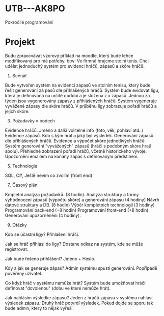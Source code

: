 # UTB---AK8PO
Pokročilé programování

# Projekt 

Budu zpraocvávat vzorový příklad na moodle, který bude lehce modifikovaný pro mé potřeby.
btw: Ve firmně hrajeme stolní tenis. Chci udělat jednoduchý systém pro evidenci hráčů, zápasů a skóre hráčů.

1) Scénář

Bude vytvořen systém na evidenci zápasů ve stolním tenisu, který bude řešit generování zá pasů dle přihlášených hráčů. Systém bude evidovat ligu, která je definovaná na určité období a je složena z x zápasů. Jednou za týden jsou vygenerovány zápasy z přihlášených hráčů. Systém vygeneruje vyvážené zápasy dle skóre hráčů. V průběhu ligy zobrazuje pořadí hráčů a jejich skóre. 

3) Požadavky v bodech

Evidence hráčů. Jméno a další volitelné info (foto, věk, pohlaví atd..)
Evidence zápasů. Kdo s kým hrál a jaký byl výsledek.
Generování zápasů dle přihlášených hráčů. 
Evidence a výpočet skóre jednotlivých hráčů.
Systém generování "vyvážených" zápasů (hráči s podobným skóre hrají spolu).
Přehledné zobrazení pořadí hráčů, včetně historického vývoje. 
Upozornění emailem na konaný zápas s definovaným předstihem.

5) Technologie

SQL, C#, Ještě nevím co zvolím (front end)  

7) Časový plán 

Kmpletní analýza požadavků. (8 hodin).
Analýza struktury a formy vyhodnocení zápasů (výpočtu skóre) a generování zápasu (4 hodiny)
Návrh datové struktury a DB. (8 hodin)
Výběr kompletních technologií (3 hodiny)
Programování back-end (+8 hodin)
Programování front-end (+8 hodin)
Generování upozorněnění (4 hodiny).

9) Otázky

Kdo se účastní ligy? 
Přihlášení hráči.

Jak se hráč přihlásí do ligy? 
Dostane odkaz na systém, kde se může registrovat.

Jak bude řešeno přihlášení? 
Jméno + Heslo.

Kdy a jak se generuje zápas? 
Admin systému spustí generování. Popřípadě pověřený uživatel. 

Co když hráč v systému nemůže hrát? 
Systém bude umožňovat hráči definovat "dovolenou" (dobu ve které nemůže hrát).

Jak nahlásím výsledke zápasu? 
Jeden z hráčů zápasu v systému nahlásí výsledek zápasu. Druhý hráč potvrdí výsledek. Pokud dojde se sporu tak bude admin, který to nějak vyřeší. 




